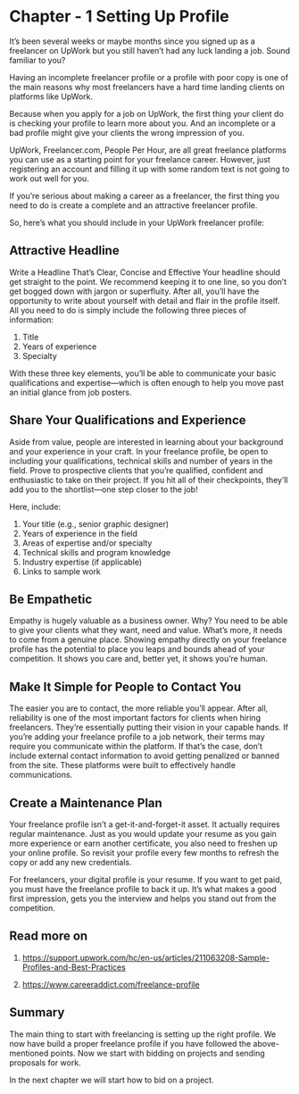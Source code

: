 # Chapter - 1 Setting Up Profile

It’s been several weeks or maybe months since you signed up as a freelancer on UpWork but you still haven’t had any luck landing a job. Sound familiar to you?

Having an incomplete freelancer profile or a profile with poor copy is one of the main reasons why most freelancers have a hard time landing clients on platforms like UpWork.

Because when you apply for a job on UpWork, the first thing your client do is checking your profile to learn more about you. And an incomplete or a bad profile might give your clients the wrong impression of you.

UpWork, Freelancer.com, People Per Hour, are all great freelance platforms you can use as a starting point for your freelance career. However, just registering an account and filling it up with some random text is not going to work out well for you.

If you’re serious about making a career as a freelancer, the first thing you need to do is create a complete and an attractive freelancer profile.

So, here’s what you should include in your UpWork freelancer profile:

## Attractive Headline
 Write a Headline That’s Clear, Concise and Effective
Your headline should get straight to the point. We recommend keeping it to one line, so you don’t get bogged down with jargon or superfluity. After all, you’ll have the opportunity to write about yourself with detail and flair in the profile itself. All you need to do is simply include the following three pieces of information:
1. Title
2. Years of experience
3. Specialty

With these three key elements, you’ll be able to communicate your basic qualifications and expertise—which is often enough to help you move past an initial glance from job posters.

## Share Your Qualifications and Experience
Aside from value, people are interested in learning about your background and your experience in your craft. In your freelance profile, be open to including your qualifications, technical skills and number of years in the field. Prove to prospective clients that you’re qualified, confident and enthusiastic to take on their project. If you hit all of their checkpoints, they’ll add you to the shortlist—one step closer to the job!

Here, include:
1. Your title (e.g., senior graphic designer)
2. Years of experience in the field
3. Areas of expertise and/or specialty
4. Technical skills and program knowledge
5. Industry expertise (if applicable)
6. Links to sample work
## Be Empathetic
Empathy is hugely valuable as a business owner. Why? You need to be able to give your clients what they want, need and value. What’s more, it needs to come from a genuine place. Showing empathy directly on your freelance profile has the potential to place you leaps and bounds ahead of your competition. It shows you care and, better yet, it shows you’re human.

## Make It Simple for People to Contact You
The easier you are to contact, the more reliable you’ll appear. After all, reliability is one of the most important factors for clients when hiring freelancers. They’re essentially putting their vision in your capable hands. If you’re adding your freelance profile to a job network, their terms may require you communicate within the platform. If that’s the case, don’t include external contact information to avoid getting penalized or banned from the site. These platforms were built to effectively handle communications.

## Create a Maintenance Plan
Your freelance profile isn’t a get-it-and-forget-it asset. It actually requires regular maintenance. Just as you would update your resume as you gain more experience or earn another certificate, you also need to freshen up your online profile. So revisit your profile every few months to refresh the copy or add any new credentials.

For freelancers, your digital profile is your resume. If you want to get paid, you must have the freelance profile to back it up. It’s what makes a good first impression, gets you the interview and helps you stand out from the competition.

## Read more on
1. https://support.upwork.com/hc/en-us/articles/211063208-Sample-Profiles-and-Best-Practices

2. https://www.careeraddict.com/freelance-profile 
## Summary
The main thing to start with freelancing is setting up the right profile. We now have build a proper freelance profile if you have followed the above-mentioned points. Now we start with bidding on projects and sending proposals for work.

In the next chapter we will start how to bid on a project.